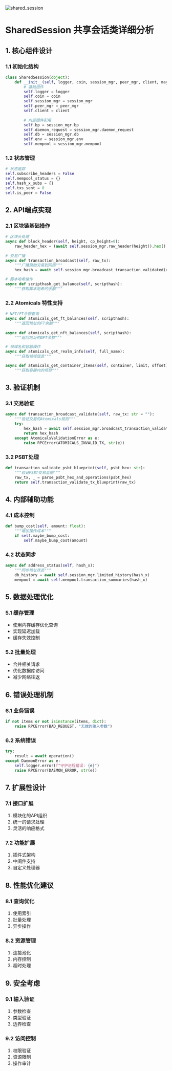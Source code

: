 ![shared_session](../img/shared-session-flow.png)


# SharedSession 共享会话类详细分析

## 1. 核心组件设计

### 1.1 初始化结构
```python
class SharedSession(object):
    def __init__(self, logger, coin, session_mgr, peer_mgr, client, maybe_bump_cost=None):
        # 基础组件
        self.logger = logger
        self.coin = coin
        self.session_mgr = session_mgr
        self.peer_mgr = peer_mgr
        self.client = client
        
        # 内部组件引用
        self.bp = session_mgr.bp
        self.daemon_request = session_mgr.daemon_request
        self.db = session_mgr.db
        self.env = session_mgr.env
        self.mempool = session_mgr.mempool
```

### 1.2 状态管理
```python
# 状态追踪
self.subscribe_headers = False
self.mempool_status = {}
self.hash_x_subs = {}
self.txs_sent = 0
self.is_peer = False
```

## 2. API端点实现

### 2.1 区块链基础操作
```python
# 区块头处理
async def block_header(self, height, cp_height=0):
    raw_header_hex = (await self.session_mgr.raw_header(height)).hex()
    
# 交易广播
async def transaction_broadcast(self, raw_tx):
    """广播原始交易到网络"""
    hex_hash = await self.session_mgr.broadcast_transaction_validated(raw_tx, True)

# 脚本哈希操作
async def scripthash_get_balance(self, scripthash):
    """获取脚本哈希的余额"""
```

### 2.2 Atomicals 特性支持
```python
# NFT/FT余额查询
async def atomicals_get_ft_balances(self, scripthash):
    """返回地址的FT余额"""
    
async def atomicals_get_nft_balances(self, scripthash):
    """返回地址的NFT余额"""

# 领域名和容器操作    
async def atomicals_get_realm_info(self, full_name):
    """获取领域信息"""

async def atomicals_get_container_items(self, container, limit, offset):
    """获取容器内的项目"""
```

## 3. 验证机制

### 3.1 交易验证
```python
async def transaction_broadcast_validate(self, raw_tx: str = ""):
    """验证交易的Atomicals规则"""
    try:
        hex_hash = await self.session_mgr.broadcast_transaction_validated(raw_tx, False)
        return hex_hash
    except AtomicalsValidationError as e:
        raise RPCError(ATOMICALS_INVALID_TX, str(e))
```

### 3.2 PSBT处理
```python
def transaction_validate_psbt_blueprint(self, psbt_hex: str):
    """验证PSBT交易蓝图"""
    raw_tx, _ = parse_psbt_hex_and_operations(psbt_hex)
    return self.transaction_validate_tx_blueprint(raw_tx)
```

## 4. 内部辅助功能

### 4.1 成本控制
```python
def bump_cost(self, amount: float):
    """增加操作成本"""
    if self.maybe_bump_cost:
        self.maybe_bump_cost(amount)
```

### 4.2 状态同步
```python
async def address_status(self, hash_x):
    """同步地址状态"""
    db_history = await self.session_mgr.limited_history(hash_x)
    mempool = await self.mempool.transaction_summaries(hash_x)
```

## 5. 数据处理优化

### 5.1 缓存管理
- 使用内存缓存优化查询
- 实现延迟加载
- 缓存失效控制

### 5.2 批量处理
- 合并相关请求
- 优化数据库访问
- 减少网络往返

## 6. 错误处理机制

### 6.1 业务错误
```python
if not items or not isinstance(items, dict):
    raise RPCError(BAD_REQUEST, "无效的输入参数")
```

### 6.2 系统错误
```python
try:
    result = await operation()
except DaemonError as e:
    self.logger.error(f"守护进程错误: {e}")
    raise RPCError(DAEMON_ERROR, str(e))
```

## 7. 扩展性设计

### 7.1 接口扩展
1. 模块化的API组织
2. 统一的请求处理
3. 灵活的响应格式

### 7.2 功能扩展
1. 插件式架构
2. 中间件支持
3. 自定义处理器

## 8. 性能优化建议

### 8.1 查询优化
1. 使用索引
2. 批量处理
3. 异步操作

### 8.2 资源管理
1. 连接池化
2. 内存控制
3. 超时处理

## 9. 安全考虑

### 9.1 输入验证
1. 参数检查
2. 类型验证
3. 边界检查

### 9.2 访问控制
1. 权限验证
2. 资源限制
3. 操作审计